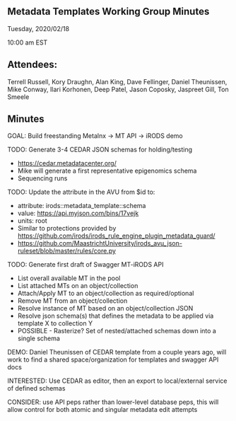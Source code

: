## Metadata Templates Working Group Minutes

Tuesday, 2020/02/18

10:00 am EST

## Attendees:

Terrell Russell, Kory Draughn, Alan King, Dave Fellinger, Daniel Theunissen, Mike Conway, Ilari Korhonen, Deep Patel, Jason Coposky, Jaspreet Gill, Ton Smeele

## Minutes

GOAL: Build freestanding Metalnx -> MT API -> iRODS demo

TODO: Generate 3-4 CEDAR JSON schemas for holding/testing
 - https://cedar.metadatacenter.org/
 - Mike will generate a first representative epigenomics schema
 - Sequencing runs

TODO: Update the attribute in the AVU from $id to:
 - attribute: irods::metadata_template::schema
 - value: https://api.myjson.com/bins/17vejk
 - units: root
 - Similar to protections provided by https://github.com/irods/irods_rule_engine_plugin_metadata_guard/
 - https://github.com/MaastrichtUniversity/irods_avu_json-ruleset/blob/master/rules/core.py

TODO: Generate first draft of Swagger MT-iRODS API
 - List overall available MT in the pool
 - List attached MTs on an object/collection
 - Attach/Apply MT to an object/collection as required/optional
 - Remove MT from an object/collection
 - Resolve instance of MT based on an object/collection JSON
 - Resolve json schema(s) that defines the metadata to be applied via template X to collection Y
 - POSSIBLE - Rasterize? Set of nested/attached schemas down into a single schema

DEMO: Daniel Theunissen of CEDAR template from a couple years ago, will work to find a shared space/organization for templates and swagger API docs

INTERESTED: Use CEDAR as editor, then an export to local/external service of defined schemas

CONSIDER: use API peps rather than lower-level database peps, this will allow control for both atomic and singular metadata edit attempts

